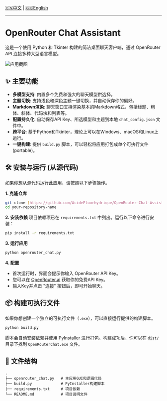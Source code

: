 [🇨🇳中文](./README.md) | [🇬🇧English](./README.en.md)

---


# OpenRouter Chat Assistant

这是一个使用 Python 和 Tkinter 构建的简洁桌面聊天客户端，通过 OpenRouter API 连接多种大型语言模型。

![应用截图](圖片.png)

## ✨ 主要功能

* **多模型支持**: 内置多个免费和强大的聊天模型供选择。
* **主题切换**: 支持浅色和深色主题一键切换，并自动保存你的偏好。
* **Markdown渲染**: 聊天窗口支持渲染基本的Markdown格式，包括标题、粗体、斜体、代码块和列表等。
* **配置持久化**: 自动保存API Key、所选模型和主题到本地 `chat_config.json` 文件中。
* **跨平台**: 基于Python和Tkinter，理论上可以在Windows、macOS和Linux上运行。
* **一键构建**: 提供 `build.py` 脚本，可以轻松将应用打包成单个可执行文件 (portable)。

## 🛠️ 安装与运行 (从源代码)

如果你想从源代码运行此应用，请按照以下步骤操作。

**1. 克隆仓库**
```bash
git clone [https://github.com/AcideFluorhydrique/OpenRouter-Chat-Assist.git](https://github.com/AcideFluorhydrique/OpenRouter-Chat-Assist.git)
cd your-repository-name
```

**2. 安装依赖**
项目依赖项已在 `requirements.txt` 中列出。运行以下命令进行安装：
```bash
pip install -r requirements.txt
```

**3. 运行应用**
```bash
python openrouter_chat.py
```

**4. 配置**
* 首次运行时，界面会提示你输入 OpenRouter API Key。
* 您可以在 [OpenRouter.ai](https://openrouter.ai/) 获取你的免费API Key。
* 输入Key并点击 "连接" 按钮后，即可开始聊天。

## 📦 构建可执行文件

如果你想创建一个独立的可执行文件（`.exe`），可以直接运行提供的构建脚本。

```bash
python build.py
```

脚本会自动安装依赖并使用 PyInstaller 进行打包。构建成功后，你可以在 `dist/` 目录下找到 `OpenRouterChat.exe` 文件。

## 📂 文件结构

```
.
├── openrouter_chat.py   # 主应用GUI和逻辑代码
├── build.py             # PyInstaller构建脚本
├── requirements.txt     # 项目依赖
└── README.md            # 项目说明文件
```
